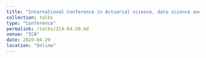 ```yaml
---
title: "International Conference in Actuarial science, data science and finance"
collection: talks
type: "Conference"
permalink: /talks/ICA-04-20.md
venue: "ICA"
date: 2020-04-29
location: "Online"
---
```

